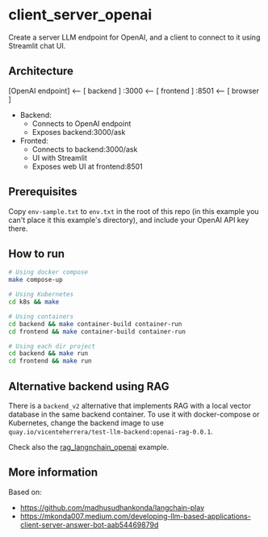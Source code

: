 # client_server_openai

Create a server LLM endpoint for OpenAI, and a client to connect to it using Streamlit chat UI.

## Architecture

[OpenAI endpoint] <-- [ backend ] :3000 <-- [ frontend ] :8501 <-- [ browser ]

* Backend:
  * Connects to OpenAI endpoint
  * Exposes backend:3000/ask
* Fronted:
  * Connects to backend:3000/ask
  * UI with Streamlit
  * Exposes web UI at frontend:8501

## Prerequisites

Copy `env-sample.txt` to `env.txt` in the root of this repo (in this example you can't place it this example's directory), and include your OpenAI API key there.

## How to run

```bash
# Using docker compose
make compose-up

# Using Kubernetes
cd k8s && make

# Using containers
cd backend && make container-build container-run
cd frontend && make container-build container-run

# Using each dir project
cd backend && make run
cd frontend && make run
```

## Alternative backend using RAG

There is a `backend_v2` alternative that implements RAG with a local vector database in the same backend container. To use it with docker-compose or Kubernetes, change the backend image to use `quay.io/vicenteherrera/test-llm-backend:openai-rag-0.0.1`.

Check also the [rag_langnchain_openai](../rag_langnchain_openai) example.

## More information

Based on: 
* https://github.com/madhusudhankonda/langchain-play
* https://mkonda007.medium.com/developing-llm-based-applications-client-server-answer-bot-aab54469879d